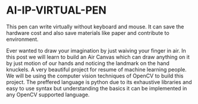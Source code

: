 # AI-IP-VIRTUAL-PEN
This pen can write virtually without keyboard and mouse. It can save the hardware cost and also save materials like paper and contribute to environment.



Ever wanted to draw your imagination by just waiving your finger in air.
In this post we will learn to build an Air Canvas which can draw anything on it by just motion of our hands and noticing the landmark on the hand knuckels.
A very beautiful project for resume of machine learning people. 
We will be using the computer vision techniques of OpenCV to build this project. 
The preffered language is python due to its exhaustive libraries and easy to use syntax but understanding the basics it can be implemented in any OpenCV supported language.
